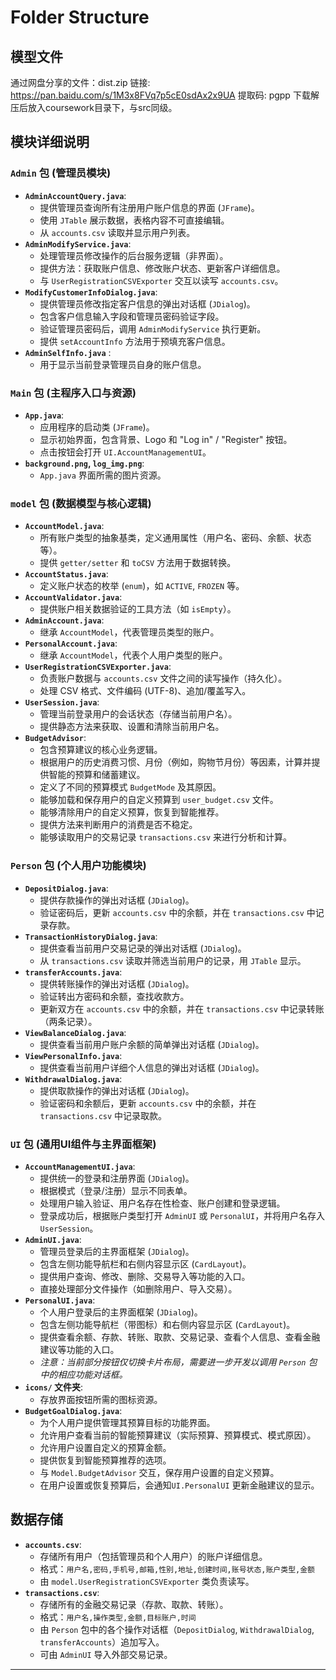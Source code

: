 # Folder Structure
## 模型文件
通过网盘分享的文件：dist.zip
链接: https://pan.baidu.com/s/1M3x8FVq7p5cE0sdAx2x9UA 提取码: pgpp
下载解压后放入coursework目录下，与src同级。

## 模块详细说明

### `Admin` 包 (管理员模块)

* **`AdminAccountQuery.java`**:
    * 提供管理员查询所有注册用户账户信息的界面 (`JFrame`)。
    * 使用 `JTable` 展示数据，表格内容不可直接编辑。
    * 从 `accounts.csv` 读取并显示用户列表。
* **`AdminModifyService.java`**:
    * 处理管理员修改操作的后台服务逻辑（非界面）。
    * 提供方法：获取账户信息、修改账户状态、更新客户详细信息。
    * 与 `UserRegistrationCSVExporter` 交互以读写 `accounts.csv`。
* **`ModifyCustomerInfoDialog.java`**:
    * 提供管理员修改指定客户信息的弹出对话框 (`JDialog`)。
    * 包含客户信息输入字段和管理员密码验证字段。
    * 验证管理员密码后，调用 `AdminModifyService` 执行更新。
    * 提供 `setAccountInfo` 方法用于预填充客户信息。
* **`AdminSelfInfo.java`** :
    * 用于显示当前登录管理员自身的账户信息。

### `Main` 包 (主程序入口与资源)

* **`App.java`**:
    * 应用程序的启动类 (`JFrame`)。
    * 显示初始界面，包含背景、Logo 和 "Log in" / "Register" 按钮。
    * 点击按钮会打开 `UI.AccountManagementUI`。
* **`background.png`, `log_img.png`**:
    * `App.java` 界面所需的图片资源。

### `model` 包 (数据模型与核心逻辑)

* **`AccountModel.java`**:
    * 所有账户类型的抽象基类，定义通用属性（用户名、密码、余额、状态等）。
    * 提供 `getter/setter` 和 `toCSV` 方法用于数据转换。
* **`AccountStatus.java`**:
    * 定义账户状态的枚举 (`enum`)，如 `ACTIVE`, `FROZEN` 等。
* **`AccountValidator.java`**:
    * 提供账户相关数据验证的工具方法（如 `isEmpty`）。
* **`AdminAccount.java`**:
    * 继承 `AccountModel`，代表管理员类型的账户。
* **`PersonalAccount.java`**:
    * 继承 `AccountModel`，代表个人用户类型的账户。
* **`UserRegistrationCSVExporter.java`**:
    * 负责账户数据与 `accounts.csv` 文件之间的读写操作（持久化）。
    * 处理 CSV 格式、文件编码 (UTF-8)、追加/覆盖写入。
* **`UserSession.java`**:
    * 管理当前登录用户的会话状态（存储当前用户名）。
    * 提供静态方法来获取、设置和清除当前用户名。
* **`BudgetAdvisor`**:
    * 包含预算建议的核心业务逻辑。
    * 根据用户的历史消费习惯、月份（例如，购物节月份）等因素，计算并提供智能的预算和储蓄建议。
    * 定义了不同的预算模式 `BudgetMode` 及其原因。
    * 能够加载和保存用户的自定义预算到 `user_budget.csv` 文件。
    * 能够清除用户的自定义预算，恢复到智能推荐。
    * 提供方法来判断用户的消费是否不稳定。
    * 能够读取用户的交易记录 `transactions.csv` 来进行分析和计算。



### `Person` 包 (个人用户功能模块)

* **`DepositDialog.java`**:
    * 提供存款操作的弹出对话框 (`JDialog`)。
    * 验证密码后，更新 `accounts.csv` 中的余额，并在 `transactions.csv` 中记录存款。
* **`TransactionHistoryDialog.java`**:
    * 提供查看当前用户交易记录的弹出对话框 (`JDialog`)。
    * 从 `transactions.csv` 读取并筛选当前用户的记录，用 `JTable` 显示。
* **`transferAccounts.java`**:
    * 提供转账操作的弹出对话框 (`JDialog`)。
    * 验证转出方密码和余额，查找收款方。
    * 更新双方在 `accounts.csv` 中的余额，并在 `transactions.csv` 中记录转账（两条记录）。
* **`ViewBalanceDialog.java`**:
    * 提供查看当前用户账户余额的简单弹出对话框 (`JDialog`)。
* **`ViewPersonalInfo.java`**:
    * 提供查看当前用户详细个人信息的弹出对话框 (`JDialog`)。
* **`WithdrawalDialog.java`**:
    * 提供取款操作的弹出对话框 (`JDialog`)。
    * 验证密码和余额后，更新 `accounts.csv` 中的余额，并在 `transactions.csv` 中记录取款。

### `UI` 包 (通用UI组件与主界面框架)

* **`AccountManagementUI.java`**:
    * 提供统一的登录和注册界面 (`JDialog`)。
    * 根据模式（登录/注册）显示不同表单。
    * 处理用户输入验证、用户名存在性检查、账户创建和登录逻辑。
    * 登录成功后，根据账户类型打开 `AdminUI` 或 `PersonalUI`，并将用户名存入 `UserSession`。
* **`AdminUI.java`**:
    * 管理员登录后的主界面框架 (`JDialog`)。
    * 包含左侧功能导航栏和右侧内容显示区 (`CardLayout`)。
    * 提供用户查询、修改、删除、交易导入等功能的入口。
    * 直接处理部分文件操作（如删除用户、导入交易）。
* **`PersonalUI.java`**:
    * 个人用户登录后的主界面框架 (`JDialog`)。
    * 包含左侧功能导航栏（带图标）和右侧内容显示区 (`CardLayout`)。
    * 提供查看余额、存款、转账、取款、交易记录、查看个人信息、查看金融建议等功能的入口。
    * *注意：当前部分按钮仅切换卡片布局，需要进一步开发以调用 `Person` 包中的相应功能对话框。*
* **`icons/` 文件夹**:
    * 存放界面按钮所需的图标资源。
* **`BudgetGoalDialog.java`**:
    * 为个人用户提供管理其预算目标的功能界面。
    * 允许用户查看当前的智能预算建议（实际预算、预算模式、模式原因）。
    * 允许用户设置自定义的预算金额。
    * 提供恢复到智能预算推荐的选项。
    * 与 `Model.BudgetAdvisor` 交互，保存用户设置的自定义预算。
    * 在用户设置或恢复预算后，会通知`UI.PersonalUI` 更新金融建议的显示。

## 数据存储

* **`accounts.csv`**:
    * 存储所有用户（包括管理员和个人用户）的账户详细信息。
    * 格式：`用户名,密码,手机号,邮箱,性别,地址,创建时间,账号状态,账户类型,金额`
    * 由 `model.UserRegistrationCSVExporter` 类负责读写。
* **`transactions.csv`**:
    * 存储所有的金融交易记录（存款、取款、转账）。
    * 格式：`用户名,操作类型,金额,目标账户,时间`
    * 由 `Person` 包中的各个操作对话框（`DepositDialog`, `WithdrawalDialog`, `transferAccounts`）追加写入。
    * 可由 `AdminUI` 导入外部交易记录。

---
